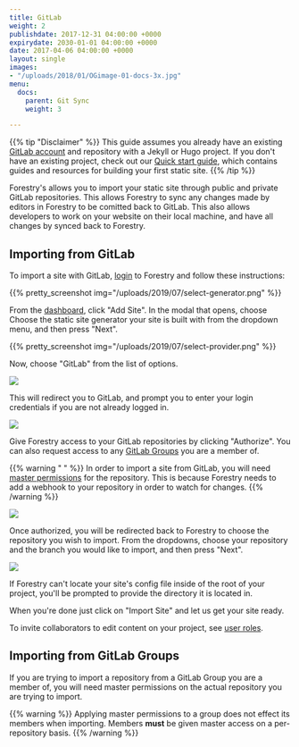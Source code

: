 ```yaml
---
title: GitLab
weight: 2
publishdate: 2017-12-31 04:00:00 +0000
expirydate: 2030-01-01 04:00:00 +0000
date: 2017-04-06 04:00:00 +0000
layout: single
images:
- "/uploads/2018/01/OGimage-01-docs-3x.jpg"
menu:
  docs:
    parent: Git Sync
    weight: 3

---
```

{{% tip "Disclaimer" %}}
This guide assumes you already have an existing [GitLab account](https://gitlab.com/users/sign_in) and repository with a Jekyll or Hugo project. If you don't have an existing project, check out our [Quick start guide](/docs/quickstart/tour/), which contains guides and resources for building your first static site.
{{% /tip %}}

Forestry's allows you to import your static site through public and private GitLab repositories. This allows Forestry to sync any changes made by editors in Forestry to be comitted back to GitLab. This also allows developers to work on your website on their local machine, and have all changes by synced back to Forestry.

## Importing from GitLab

To import a site with GitLab, [login](https://app.forestry.io/login) to Forestry and follow these instructions:

{{% pretty_screenshot img="/uploads/2019/07/select-generator.png" %}}

From the [dashboard](https://app.forestry.io/dashboard), click "Add Site". In the modal that opens, choose Choose the static site generator your site is built with from the dropdown menu, and then press "Next".

{{% pretty_screenshot img="/uploads/2019/07/select-provider.png" %}}

Now, choose "GitLab" from the list of options.

![](/uploads/2018/01/4.png)

This will redirect you to GitLab, and prompt you to enter your login credentials if you are not already logged in.

![](/uploads/2018/01/5.png)

Give Forestry access to your GitLab repositories by clicking "Authorize". You can also request access to any [GitLab Groups](#importing-from-gitlab-groups) you are a member of.

{{% warning " " %}}
In order to import a site from GitLab, you will need [master permissions](https://gitlab.com/help/user/permissions) for the repository. This is because Forestry needs to add a webhook to your repository in order to watch for changes.
{{% /warning %}}

![](/uploads/2018/04/add-site-flow-choose-repo-not-github.png)

Once authorized, you will be redirected back to Forestry to choose the repository you wish to import. From the dropdowns, choose your repository and the branch you would like to import, and then press "Next".

![](/uploads/2018/04/add-site-flow-config-file.png)

If Forestry can't locate your site's config file inside of the root of your project, you'll be prompted to provide the directory it is located in.

When you're done just click on "Import Site" and let us get your site ready.

To invite collaborators to edit content on your project, see [user roles](/docs/settings/collaborators/).

## Importing from GitLab Groups

If you are trying to import a repository from a GitLab Group you are a member of, you will need master permissions on the actual repository you are trying to import.

{{% warning %}}
Applying master permissions to a group does not effect its members when importing. Members **must** be given master access on a per-repository basis.
{{% /warning %}}
